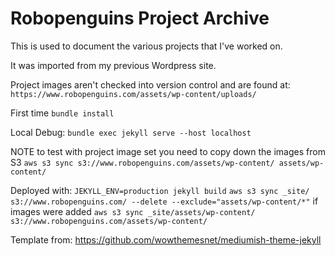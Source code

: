 # Robopenguins Project Archive

This is used to document the various projects that I've worked on.

It was imported from my previous Wordpress site.

Project images aren't checked into version control and are found at:
`https://www.robopenguins.com/assets/wp-content/uploads/`

First time
`bundle install`

Local Debug:
`bundle exec jekyll serve --host localhost`

NOTE to test with project image set you need to copy down the images from S3
`aws s3 sync s3://www.robopenguins.com/assets/wp-content/ assets/wp-content/`

Deployed with:
`JEKYLL_ENV=production jekyll build`
`aws s3 sync _site/ s3://www.robopenguins.com/ --delete --exclude="assets/wp-content/*"`
if images were added
`aws s3 sync _site/assets/wp-content/ s3://www.robopenguins.com/assets/wp-content/`


Template from:
https://github.com/wowthemesnet/mediumish-theme-jekyll